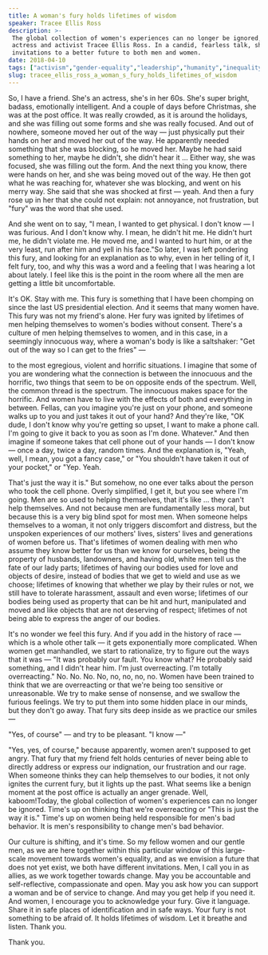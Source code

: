 ```yaml
---
title: A woman's fury holds lifetimes of wisdom
speaker: Tracee Ellis Ross
description: >-
 The global collection of women's experiences can no longer be ignored, says
 actress and activist Tracee Ellis Ross. In a candid, fearless talk, she delivers
 invitations to a better future to both men and women.
date: 2018-04-10
tags: ["activism","gender-equality","leadership","humanity","inequality","personal-growth","social-change","women","society","feminism"]
slug: tracee_ellis_ross_a_woman_s_fury_holds_lifetimes_of_wisdom
---
```


So, I have a friend. She's an actress, she's in her 60s. She's super bright, badass,
emotionally intelligent. And a couple of days before Christmas, she was at the post
office. It was really crowded, as it is around the holidays, and she was filling out some
forms and she was really focused. And out of nowhere, someone moved her out of the way —
just physically put their hands on her and moved her out of the way. He apparently needed
something that she was blocking, so he moved her. Maybe he had said something to her,
maybe he didn't, she didn't hear it ... Either way, she was focused, she was filling out
the form. And the next thing you know, there were hands on her, and she was being moved
out of the way. He then got what he was reaching for, whatever she was blocking, and went
on his merry way. She said that she was shocked at first — yeah. And then a fury rose up in
her that she could not explain: not annoyance, not frustration, but "fury" was the word
that she used.

And she went on to say, "I mean, I wanted to get physical. I don't know — I was furious.
And I don't know why. I mean, he didn't hit me. He didn't hurt me, he didn't violate me.
He moved me, and I wanted to hurt him, or at the very least, run after him and yell in his
face."So later, I was left pondering this fury, and looking for an explanation as to why,
even in her telling of it, I felt fury, too, and why this was a word and a feeling that I
was hearing a lot about lately. I feel like this is the point in the room where all the
men are getting a little bit uncomfortable.

It's OK. Stay with me. This fury is something that I have been chomping on since the last
US presidential election. And it seems that many women have. This fury was not my friend's
alone. Her fury was ignited by lifetimes of men helping themselves to women's bodies
without consent. There's a culture of men helping themselves to women, and in this case,
in a seemingly innocuous way, where a woman's body is like a saltshaker: "Get out of the
way so I can get to the fries" —

to the most egregious, violent and horrific situations. I imagine that some of you are
wondering what the connection is between the innocuous and the horrific, two things that
seem to be on opposite ends of the spectrum. Well, the common thread is the spectrum. The
innocuous makes space for the horrific. And women have to live with the effects of both
and everything in between. Fellas, can you imagine you're just on your phone, and someone
walks up to you and just takes it out of your hand? And they're like, "OK dude, I don't
know why you're getting so upset, I want to make a phone call. I'm going to give it back
to you as soon as I'm done. Whatever." And then imagine if someone takes that cell phone
out of your hands — I don't know — once a day, twice a day, random times. And the
explanation is, "Yeah, well, I mean, you got a fancy case," or "You shouldn't have taken
it out of your pocket," or "Yep. Yeah.

That's just the way it is." But somehow, no one ever talks about the person who took the
cell phone. Overly simplified, I get it, but you see where I'm going. Men are so used to
helping themselves, that it's like ... they can't help themselves. And not because men are
fundamentally less moral, but because this is a very big blind spot for most men. When
someone helps themselves to a woman, it not only triggers discomfort and distress, but the
unspoken experiences of our mothers' lives, sisters' lives and generations of women before
us. That's lifetimes of women dealing with men who assume they know better for us than we
know for ourselves, being the property of husbands, landowners, and having old, white men
tell us the fate of our lady parts; lifetimes of having our bodies used for love and
objects of desire, instead of bodies that we get to wield and use as we choose; lifetimes
of knowing that whether we play by their rules or not, we still have to tolerate
harassment, assault and even worse; lifetimes of our bodies being used as property that
can be hit and hurt, manipulated and moved and like objects that are not deserving of
respect; lifetimes of not being able to express the anger of our bodies.

It's no wonder we feel this fury. And if you add in the history of race — which is a whole
other talk — it gets exponentially more complicated. When women get manhandled, we start to
rationalize, try to figure out the ways that it was — "It was probably our fault. You know
what? He probably said something, and I didn't hear him. I'm just overreacting. I'm
totally overreacting." No. No. No. No, no, no, no, no. Women have been trained to think
that we are overreacting or that we're being too sensitive or unreasonable. We try to make
sense of nonsense, and we swallow the furious feelings. We try to put them into some
hidden place in our minds, but they don't go away. That fury sits deep inside as we
practice our smiles — 

"Yes, of course" — and try to be pleasant. "I know —" 

"Yes, yes, of course," because apparently, women aren't supposed to get angry. That fury
that my friend felt holds centuries of never being able to directly address or express our
indignation, our frustration and our rage. When someone thinks they can help themselves to
our bodies, it not only ignites the current fury, but it lights up the past. What seems
like a benign moment at the post office is actually an anger grenade. Well, kaboom!Today,
the global collection of women's experiences can no longer be ignored. Time's up on
thinking that we're overreacting or "This is just the way it is." Time's up on women being
held responsible for men's bad behavior. It is men's responsibility to change men's bad
behavior.

Our culture is shifting, and it's time. So my fellow women and our gentle men, as we are
here together within this particular window of this large-scale movement towards women's
equality, and as we envision a future that does not yet exist, we both have different
invitations. Men, I call you in as allies, as we work together towards change. May you be
accountable and self-reflective, compassionate and open. May you ask how you can support a
woman and be of service to change. And may you get help if you need it. And women, I
encourage you to acknowledge your fury. Give it language. Share it in safe places of
identification and in safe ways. Your fury is not something to be afraid of. It holds
lifetimes of wisdom. Let it breathe and listen. Thank you.

Thank you. 

<!--
ad_duration=3.33
comment_count=54
event="TED2018"
external_start_time=0
has_talk_citation=0
intro_duration=11.82
is_subtitle_required="False"
is_talk_featured="True"
language="en"
language_swap="False"
native_language="en"
number_of_related_talks=6
number_of_speakers=1
number_of_subtitled_videos=20
number_of_tags=10
number_of_talk_download_languages=20
number_of_talk_more_resources=0
number_of_talk_recommendations=1
number_of_talks_take_actions=0
post_ad_duration=0.83
published_timestamp="2018-04-25 14:58:33"
recording_date="2018-04-10"
speaker_description="Actress, performance artist, motivational speaker"
speaker_is_published=1
speaker_name="Tracee Ellis Ross"
talk_more_resources=[]
talk_name="A woman's fury holds lifetimes of wisdom"
talk_recommendations_blurb="More resources curated by Tracee Ellis Ross"
talks_tags=["activism","gender-equality","leadership","humanity","inequality","personal-growth","social-change","women","society","feminism"]
talks_take_action=[]
url_audio="https://download.ted.com/talks/TraceeEllisRoss_2018.mp3?apikey=acme-roadrunner"
url_photo_speaker="https://pe.tedcdn.com/images/ted/c93d580f1efd1e081628e57e33003e8621c98674_254x191.jpg"
url_photo_talk="https://s3.amazonaws.com/talkstar-photos/uploads/d5ef5b00-d611-4246-8b63-85850c8ee824/TraceeEllisRoss_2018-embed.jpg"
url_webpage="https://www.ted.com/talks/tracee_ellis_ross_a_woman_s_fury_holds_lifetimes_of_wisdom"
video_type_name="TED Stage Talk"
-->